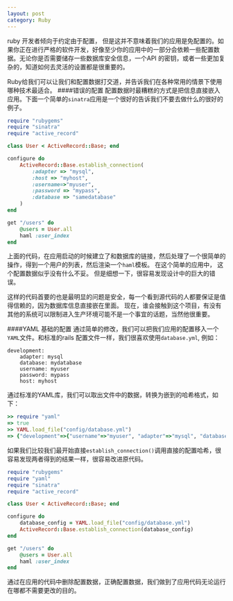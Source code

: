 ```yaml
---
layout: post
category: Ruby
---
```

ruby 开发者倾向于约定由于配置， 但是这并不意味着我们的应用是免配置的。如果你正在进行严格的软件开发，好像至少你的应用中的一部分会依赖一些配置数据。无论你是否需要储存一些数据库安全信息，一个API 的密钥，或者一些更加复杂的，知道如何去灵活的设置都是很重要的。

Ruby给我们可以让我们和配置数据打交道，并告诉我们在各种常用的情景下使用哪种技术最适合。
####错误的配置
配置数据时最糟糕的方式是把信息直接嵌入应用。下面一个简单的`sinatra`应用是一个很好的告诉我们不要去做什么的很好的例子。

```ruby
require "rubygems"
require "sinatra"
require "active_record"

class User < ActiveRecord::Base; end

configure do 
	ActiveRecord::Base.establish_connection(
		:adapter => "mysql",
		:host => "myhost", 
		:username=>"myuser", 
		:password => "mypass",
		:database => "samedatabase"
	)
end

get "/users" do 
	@users = User.all
	haml :user_index
end
```
上面的代码，在应用启动的时候建立了和数据库的链接，然后处理了一个很简单的操作，得到一个用户的列表，然后渲染一个`haml`模板。 在这个简单的应用中， 这个配置数据似乎没有什么不妥。 但是细想一下，很容易发现设计中的巨大的错误。

这样的代码首要的也是最明显的问题是安全，每一个看到源代码的人都要保证是值得信赖的，因为数据库信息直接嵌在里面。 现在，谁会接触到这个项目，有没有其他的系统可以限制进入生产环境可能不是一个事宜的话题，当然他很重要。

####YAML 基础的配置
通过简单的修改，我们可以把我们应用的配置移入一个`YAML`文件。和标准的rails 配置文件一样，我们很喜欢使用`database.yml`, 例如：
```
development:
	adapter: mysql
	database: mydatabase
	username: myuser
	password: mypass
	host: myhost
```

通过标准的YAML库，我们可以取出文件中的数据，转换为嵌到的哈希格式，如下：

```ruby
>> require "yaml"
=> true
>> YAML.load_file("config/database.yml")
=> {"development"=>{"username"=>"myuser", "adapter"=>"mysql", "database"=>"mydatabase", "host"=>"myhost", "password"=>"mypass"}}
```

如果我们比较我们最开始直接`establish_connection()`调用直接的配置哈希，很容易发现两者得到的结果一样，很容易改进原代码。

```ruby
require "rubygems"
require "yaml"
require "sinatra"
require "active_record"

class User < ActiveRecord::Base; end

configure do 
	database_config = YAML.load_file("config/database.yml")
	ActiveRecord::Base.establish_connection(database_config)
end

get "/users" do 
	@users = User.all
	haml :user_index
end
```
通过在应用的代码中删除配置数据，正确配置数据，我们做到了应用代码无论运行在哪都不需要更改的目的。